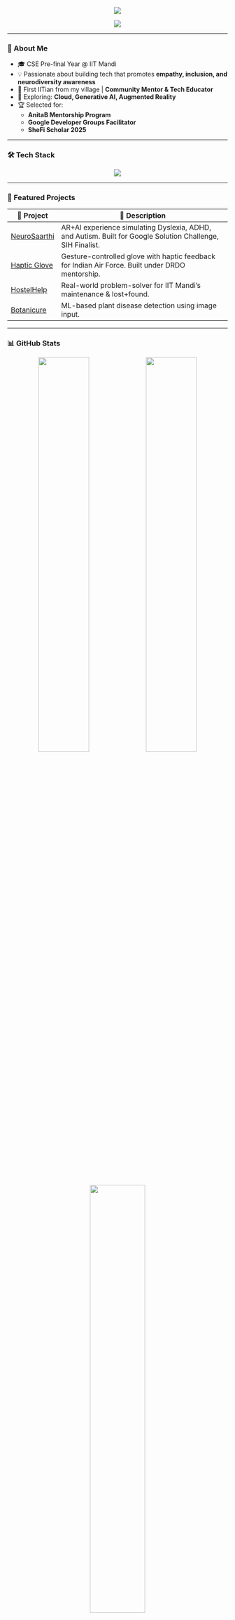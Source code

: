 <!-- Profile Banner -->
<p align="center">
  <img src="https://capsule-render.vercel.app/api?type=waving&color=F7768E&height=200&section=header&text=Hi%20👋%20I'm%20Gopika!&fontSize=40&fontColor=ffffff&animation=twinkling" />
</p>

<p align="center">
  <img src="https://readme-typing-svg.demolab.com?font=Fira+Code&pause=1000&color=8BE9FD&center=true&width=435&lines=👩‍💻+CSE+@+IIT+Mandi;⚡+AR+%7C+AI+%7C+Cloud+Explorer;🎯+Tech+for+Inclusion+%26+Impact;🚀+Hackathon+Lover+%7C+Builder+%7C+Mentor" />
</p>

---

### 💫 About Me

- 🎓 CSE Pre-final Year @ IIT Mandi  
- 💡 Passionate about building tech that promotes **empathy, inclusion, and neurodiversity awareness**  
- 🌟 First IITian from my village | **Community Mentor & Tech Educator**  
- 🚀 Exploring: **Cloud, Generative AI, Augmented Reality**  
- 🏆 Selected for:
  - **AnitaB Mentorship Program**
  - **Google Developer Groups Facilitator**
  - **SheFi Scholar 2025**

---

### 🛠️ Tech Stack

<p align="center">
  <img src="https://skillicons.dev/icons?i=cpp,python,js,html,css,react,nextjs,nodejs,mongodb,firebase,figma,git,vscode,gcp" />
</p>

---

### 🚀 Featured Projects

| 🧠 **Project** | 🌟 **Description** |
|---------------|------------------|
| [NeuroSaarthi](#) | AR+AI experience simulating Dyslexia, ADHD, and Autism. Built for Google Solution Challenge, SIH Finalist. |
| [Haptic Glove](#) | Gesture-controlled glove with haptic feedback for Indian Air Force. Built under DRDO mentorship. |
| [HostelHelp](#) | Real-world problem-solver for IIT Mandi’s maintenance & lost+found. |
| [Botanicure](#) | ML-based plant disease detection using image input. |

---

### 📊 GitHub Stats

<p align="center">
  <img src="https://github-readme-stats.vercel.app/api?username=Cephei18&show_icons=true&theme=tokyonight&hide_title=false&count_private=true&include_all_commits=true" width="48%" />
  <img src="https://github-readme-streak-stats.herokuapp.com?user=Cephei18&theme=tokyonight&hide_border=false" width="48%" />
</p>

<p align="center">
  <img src="https://github-readme-stats.vercel.app/api/top-langs/?username=Cephei18&layout=compact&theme=tokyonight" width="50%" />
</p>

---

### 🌐 Let's Connect!

<p align="center">
  <a href="https://www.linkedin.com/in/gopika-chauhan18/" target="_blank">
    <img src="https://img.shields.io/badge/-LinkedIn-%230A66C2?style=for-the-badge&logo=linkedin&logoColor=white" />
  </a>
  <a href="mailto:gopika.email@example.com">
    <img src="https://img.shields.io/badge/-Gmail-%23D14836?style=for-the-badge&logo=gmail&logoColor=white" />
  </a>
  <a href="https://g.dev/gopikag" target="_blank">
    <img src="https://img.shields.io/badge/-g.dev%2Fgopikag-%234285F4?style=for-the-badge&logo=google&logoColor=white" />
  </a>
</p>

---

### 💖 Fun Facts

- 🧠 I mentor underprivileged girls in tech and STEM  
- ✍️ I love simplifying complex ideas and turning them into visual demos  
- 🎨 I sketch, write, and play with UI when I’m not coding

---

<p align="center">
  <img src="https://github-profile-trophy.vercel.app/?username=Cephei18&theme=dracula&no-frame=true&row=1&column=7" />
</p>

<p align="center">
  <img src="https://capsule-render.vercel.app/api?type=waving&color=F7768E&height=120&section=footer"/>
</p>

